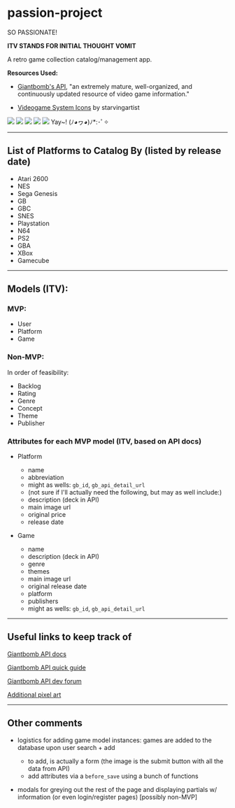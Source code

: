 # passion-project
SO PASSIONATE!

**ITV STANDS FOR INITIAL THOUGHT VOMIT**

A retro game collection catalog/management app.

**Resources Used:**

* [Giantbomb's API](http://www.giantbomb.com/api/), "an extremely mature, well-organized, and continuously updated resource of video game information."

* [Videogame System Icons](http://starvingartist.deviantart.com/art/Antiseptic-Videogame-Systems-23217105) by starvingartist

![](public/images/atari_2600.gif) ![](public/images/microsoft_xbox.gif) ![](public/images/nintendo_gamecube.gif) ![](public/images/sega_genesis.gif) ![](public/images/sony_playstation_2.gif) Yay~! (ﾉ◕ヮ◕)ﾉ*:･ﾟ✧

----

## List of Platforms to Catalog By (listed by release date)

* Atari 2600
* NES
* Sega Genesis
* GB
* GBC
* SNES
* Playstation
* N64
* PS2
* GBA
* XBox
* Gamecube

----

## Models (ITV):

### MVP:

* User
* Platform
* Game

### Non-MVP:

In order of feasibility:

* Backlog
* Rating
* Genre
* Concept
* Theme
* Publisher

### Attributes for each MVP model (ITV, based on API docs)

* Platform
  * name
  * abbreviation
  * might as wells: `gb_id`, `gb_api_detail_url`
  * (not sure if I'll actually need the following, but may as well include:)
  * description (deck in API)
  * main image url
  * original price
  * release date

* Game
  * name
  * description (deck in API)
  * genre
  * themes
  * main image url
  * original release date
  * platform
  * publishers
  * might as wells: `gb_id`, `gb_api_detail_url`

----

## Useful links to keep track of

[Giantbomb API docs](http://www.giantbomb.com/api/documentation)

[Giantbomb API quick guide](http://www.giantbomb.com/forums/api-developers-3017/quick-start-guide-to-using-the-api-1427959/#14)

[Giantbomb API dev forum](http://www.giantbomb.com/forums/api-developers-3017/)

[Additional pixel art](https://www.gp32spain.com/imagenes/consolas/)

----

## Other comments

* logistics for adding game model instances: games are added to the database upon user search + add
  * to add, is actually a form (the image is the submit button with all the data from API)
  * add attributes via a `before_save` using a bunch of functions

* modals for greying out the rest of the page and displaying partials w/ information (or even login/register pages) [possibly non-MVP]
